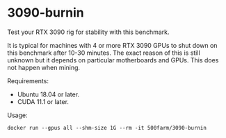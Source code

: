 # 3090-burnin

Test your RTX 3090 rig for stability with this benchmark.

It is typical for machines with 4 or more RTX 3090 GPUs to shut down on this benchmark after 10-30 minutes. The exact reason of this is still unknown but it depends on particular motherboards and GPUs. This does not happen when mining.

Requirements:
- Ubuntu 18.04 or later.
- CUDA 11.1 or later.

Usage:
```
docker run --gpus all --shm-size 1G --rm -it 500farm/3090-burnin
```
